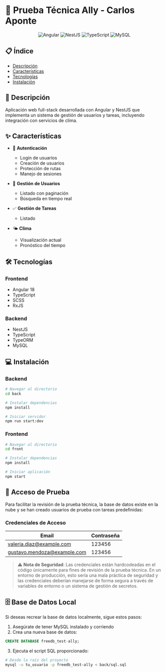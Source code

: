 # 🌟 Prueba Técnica Ally - Carlos Aponte

<div align="center">
  <img src="https://img.shields.io/badge/Angular-DD0031?style=for-the-badge&logo=angular&logoColor=white" alt="Angular"/>
  <img src="https://img.shields.io/badge/NestJS-EA2845?style=for-the-badge&logo=nestjs&logoColor=white" alt="NestJS"/>
  <img src="https://img.shields.io/badge/TypeScript-007ACC?style=for-the-badge&logo=typescript&logoColor=white" alt="TypeScript"/>
  <img src="https://img.shields.io/badge/MySQL-00000F?style=for-the-badge&logo=mysql&logoColor=white" alt="MySQL"/>
</div>

## 📋 Índice
- [Descripción](#-descripción)
- [Características](#-características)
- [Tecnologías](#-tecnologías)
- [Instalación](#-instalación)

## 🚀 Descripción
Aplicación web full-stack desarrollada con Angular y NestJS que implementa un sistema de gestión de usuarios y tareas, incluyendo integración con servicios de clima.

## ✨ Características
- 🔐 **Autenticación**
  - Login de usuarios
  - Creación de usuarios
  - Protección de rutas
  - Manejo de sesiones

- 👥 **Gestión de Usuarios**
  - Listado con paginación
  - Búsqueda en tiempo real

- ✅ **Gestión de Tareas**
  - Listado

- 🌤️ **Clima**
  - Visualización actual
  - Pronóstico del tiempo

## 🛠️ Tecnologías

### Frontend
- Angular 18
- TypeScript
- SCSS
- RxJS

### Backend
- NestJS
- TypeScript
- TypeORM
- MySQL

## 💻 Instalación

### Backend
```bash
# Navegar al directorio
cd back

# Instalar dependencias
npm install

# Iniciar servidor
npm run start:dev
```

### Frontend
```bash
# Navegar al directorio
cd front

# Instalar dependencias
npm install

# Iniciar aplicación
npm start
```

## 🔑 Acceso de Prueba
Para facilitar la revisión de la prueba técnica, la base de datos existe en la nube y se han creado usuarios de prueba con tareas predefinidas:

### Credenciales de Acceso
| Email | Contraseña |
|-------|------------|
| valeria.diaz@example.com | 123456 |
| gustavo.mendoza@example.com | 123456 |

> ⚠️ **Nota de Seguridad**: Las credenciales están hardcodeadas en el código únicamente para fines de revisión de la prueba técnica. En un entorno de producción, esto sería una mala práctica de seguridad y las credenciales deberían manejarse de forma segura a través de variables de entorno o un sistema de gestión de secretos.


## 🗄️ Base de Datos Local
Si deseas recrear la base de datos localmente, sigue estos pasos:

1. Asegúrate de tener MySQL instalado y corriendo
2. Crea una nueva base de datos:
```sql
CREATE DATABASE freedb_test-ally;
```

3. Ejecuta el script SQL proporcionado:
```bash
# Desde la raíz del proyecto
mysql -u tu_usuario -p freedb_test-ally < back/sql.sql
```